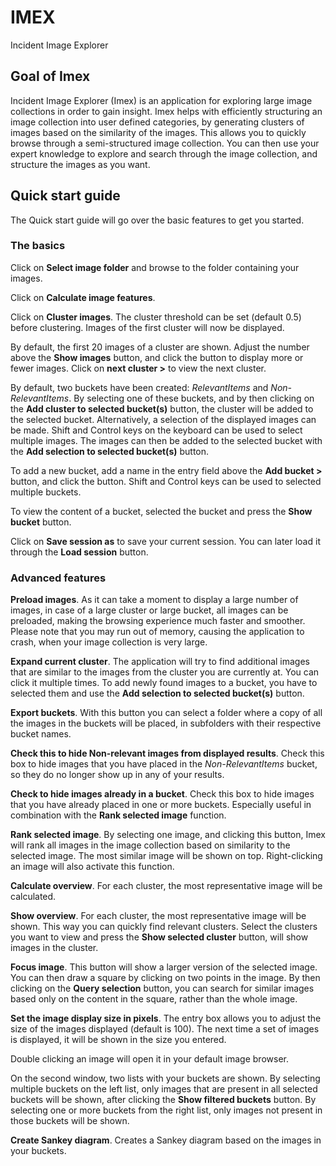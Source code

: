 # IMEX
Incident Image Explorer

## Goal of Imex 

Incident Image Explorer (Imex) is an application for exploring large image collections in order to gain insight. Imex helps with efficiently structuring an image collection into user defined categories, by generating clusters of images based on the similarity of the images. This allows you to quickly browse through a semi-structured image collection. You can then use your expert knowledge to explore and search through the image collection, and structure the images as you want. 

## Quick start guide 

The Quick start guide will go over the basic features to get you started.

### The basics 

Click on **Select image folder** and browse to the folder containing your images. 

Click on **Calculate image features**. 

Click on **Cluster images**. The cluster threshold can be set (default 0.5) before clustering. Images of the first cluster will now be displayed. 

By default, the first 20 images of a cluster are shown. Adjust the number above the **Show images** button, and click the button to display more or fewer images. Click on **next cluster >** to view the next cluster. 

By default, two buckets have been created: *RelevantItems* and *Non-RelevantItems*. By selecting one of these buckets, and by then clicking on the **Add cluster to selected bucket(s)** button, the cluster will be added to the selected bucket. Alternatively, a selection of the displayed images can be made. Shift and Control keys on the keyboard can be used to select multiple images. The images can then be added to the selected bucket with the **Add selection to selected bucket(s)** button.  

To add a new bucket, add a name in the entry field above the **Add bucket >** button, and click the button. Shift and Control keys can be used to selected multiple buckets. 

To view the content of a bucket, selected the bucket and press the **Show bucket** button. 

Click on **Save session as** to save your current session. You can later load it through the **Load session** button. 

### Advanced features 

**Preload images**. As it can take a moment to display a large number of images, in case of a large cluster or large bucket, all images can be preloaded, making the browsing experience much faster and smoother. Please note that you may run out of memory, causing the application to crash, when your image collection is very large.  

**Expand current cluster**. The application will try to find additional images that are similar to the images from the cluster you are currently at. You can click it multiple times. To add newly found images to a bucket, you have to selected them and use the **Add selection to selected bucket(s)** button. 

**Export buckets**. With this button you can select a folder where a copy of all the images in the buckets will be placed, in subfolders with their respective bucket names.  

**Check this to hide Non-relevant images from displayed results**. Check this box to hide images that you have placed in the *Non-RelevantItems* bucket, so they do no longer show up in any of your results. 

**Check to hide images already in a bucket**. Check this box to hide images that you have already placed in one or more buckets. Especially useful in combination with the **Rank selected image** function.  

**Rank selected image**. By selecting one image, and clicking this button, Imex will rank all images in the image collection based on similarity to the selected image. The most similar image will be shown on top. Right-clicking an image will also activate this function.  

**Calculate overview**. For each cluster, the most representative image will be calculated. 

**Show overview**. For each cluster, the most representative image will be shown. This way you can quickly find relevant clusters. Select the clusters you want to view and press the **Show selected cluster** button, will show images in the cluster. 

**Focus image**. This button will show a larger version of the selected image. You can then draw a square by clicking on two points in the image. By then clicking on the **Query selection** button, you can search for similar images based only on the content in the square, rather than the whole image.  

**Set the image display size in pixels**. The entry box allows you to adjust the size of the images displayed (default is 100). The next time a set of images is displayed, it will be shown in the size you entered. 

Double clicking an image will open it in your default image browser.  

On the second window, two lists with your buckets are shown. By selecting multiple buckets on the left list, only images that are present in all selected buckets will be shown, after clicking the **Show filtered buckets** button. By selecting one or more buckets from the right list, only images not present in those buckets will be shown. 

**Create Sankey diagram**. Creates a Sankey diagram based on the images in your buckets. 
